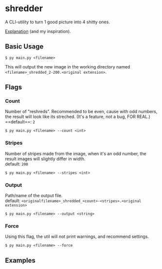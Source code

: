 # shredder

A CLI-utility to turn 1 good picture into 4 shitty ones.

[Explanation](https://www.reddit.com/r/interestingasfuck/comments/95akrt/transforming_one_photo_of_a_dog_into_four_with_a/) (and my inspiration). 

## Basic Usage
```console
$ py main.py <filename>
```
This will output the new image in the working directory named `<filename>_shredded_2-200.<original extension>`.
## Flags
### Count
Number of "reshreds". Recommended to be even, cause with odd numbers, the result will look like its streched. (It's a feature, not a bug, FOR REAL.)  
==default==: `2`
```console
$ py main.py <filename> --count <int>
```
### Stripes
Number of stripes made from the image, when it's an odd number, the result images will slightly differ in width.  
default: `200`
```console
$ py main.py <filename> --stripes <int>
```

### Output
Path/name of the output file.  
default: `<originalfilename>_shredded_<count>-<stripes>.<original extension>`
```console
$ py main.py <filename> --output <string>
```

### Force
Using this flag, the util will not print warnings, and recommend settings.
```console
$ py main.py <filename> --force
```
## Examples
